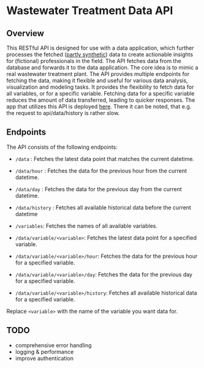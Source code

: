 # Wastewater Treatment Data API

## Overview

This RESTful API is designed for use with a data application, which further processes the fetched ([partly synthetic](https://github.com/viltti/wwtpdata_process-write/blob/main/1.00-vil-data-resampling.ipynb)) data to create actionable insights for (fictional) professionals in the field. The API fetches data from the database and forwards it to the data application. The core idea is to mimic a real wastewater treatment plant. The API provides multiple endpoints for fetching the data, making it flexible and useful for various data analysis, visualization and modeling tasks. It provides the flexibility to fetch data for all variables, or for a specific variable. Fetching data for a specific variable reduces the amount of data transferred, leading to quicker responses. The app that utilizes this API is deployed [here](http://wwtp-data-app.herokuapp.com/). There it can be noted, that e.g. the request to api/data/history is rather slow.

## Endpoints

The API consists of the following endpoints:

* `/data` : Fetches the latest data point that matches the current datetime.
* `/data/hour` : Fetches the data for the previous hour from the current datetime.
* `/data/day` : Fetches the data for the previous day from the current datetime.
* `/data/history` : Fetches all available historical data before the current datetime

* `/variables`: Fetches the names of all available variables.

* `/data/variable/<variable>`: Fetches the latest data point for a specified variable.
* `/data/variable/<variable>/hour`: Fetches the data for the previous hour for a specified variable.
* `/data/variable/<variable>/day`: Fetches the data for the previous day for a specified variable.
* `/data/variable/<variable>/history`: Fetches all available historical data for a specified variable.

Replace `<variable>` with the name of the variable you want data for.

## TODO

- comprehensive error handling
- logging & performance
- improve authentication
